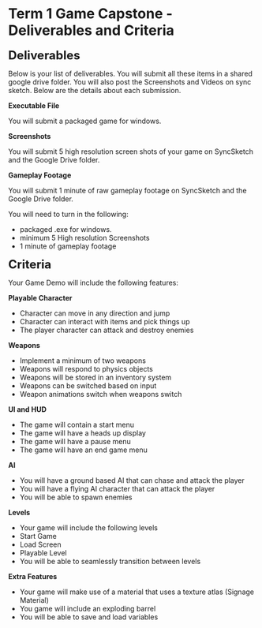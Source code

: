 # Term 1 Game Capstone - Deliverables and Criteria

<p><strong><span style="font-size: 18pt;">Deliverables</span></strong></p>
<p>Below is your list of deliverables. You will submit all these items in a shared google drive folder. You will also post the Screenshots and Videos on sync sketch. Below are the details about each submission.&nbsp;</p>
<p><span><strong>Executable File</strong></span></p>
<p>You will submit a packaged game for windows.&nbsp;</p>
<p><span><strong>Screenshots</strong></span></p>
<p>You will submit 5 high resolution screen shots of your game on SyncSketch and the Google Drive folder.</p>
<p><span><strong>Gameplay Footage</strong></span></p>
<p>You will submit 1 minute of raw gameplay footage on SyncSketch and the Google Drive folder.</p>
<p>You will need to turn in the following:</p>
<ul>
<li>packaged .exe for windows.</li>
<li>minimum 5 High resolution Screenshots&nbsp;</li>
<li>1 minute of gameplay footage</li>
</ul>
<p><span style="font-size: 18pt;"><strong>Criteria</strong></span></p>
<p>Your Game Demo will include the following features:</p>
<p><strong>Playable Character</strong></p>
<ul>
<li>Character can move in any direction and jump</li>
<li>Character can interact with items and pick things up</li>
<li>The player character can attack and destroy enemies</li>
</ul>
<p><strong>Weapons</strong></p>
<ul>
<li>Implement a minimum of two weapons</li>
<li>Weapons will respond to physics objects</li>
<li>Weapons will be stored in an inventory system</li>
<li>Weapons can be switched based on input</li>
<li>Weapon animations switch when weapons switch</li>
</ul>
<p><strong>UI and HUD</strong></p>
<ul>
<li>The game will contain a start menu</li>
<li>The game will have a heads up display</li>
<li>The game will have a pause menu</li>
<li>The game will have an end game menu</li>
</ul>
<p><strong>AI</strong></p>
<ul>
<li>You will have a ground based AI that can chase and attack the player</li>
<li>You will have a flying AI character that can attack the player</li>
<li>You will be able to spawn enemies</li>
</ul>
<p><strong>Levels</strong></p>
<ul>
<li>Your game will include the following levels</li>
<li>Start Game</li>
<li>Load Screen</li>
<li>Playable Level</li>
<li>You will be able to seamlessly transition between levels</li>
</ul>
<p><strong>Extra Features</strong></p>
<ul>
<li>Your game will make use of a material that uses a texture atlas (Signage Material)</li>
<li>You game will include an exploding barrel</li>
<li>You will be able to save and load variables</li>
</ul>
<p>&nbsp;</p>
<p>&nbsp;</p>